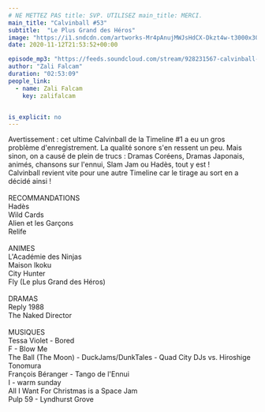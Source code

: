```yaml
---
# NE METTEZ PAS title: SVP. UTILISEZ main_title: MERCI.
main_title: "Calvinball #53"
subtitle:  "Le Plus Grand des Héros"
image: "https://i1.sndcdn.com/artworks-Mr4pAnujMWJsHdCX-Dkzt4w-t3000x3000.jpg"
date: 2020-11-12T21:53:52+00:00

episode_mp3: "https://feeds.soundcloud.com/stream/928231567-calvinball-radio-calvinball-53-le-plus-grand-des-heros.mp3"
author: "Zali Falcam"
duration: "02:53:09"
people_link: 
  - name: Zali Falcam
    key: zalifalcam


is_explicit: no
---
```


<PodcastHeader/>

<!-- ECRIRE LA DESCRIPTION DE L'EPISODE SOUS CETTE LIGNE -->
Avertissement : cet ultime Calvinball de la Timeline #1 a eu un gros problème d'enregistrement. La qualité sonore s'en ressent un peu. Mais sinon, on a causé de plein de trucs : Dramas Coréens, Dramas Japonais, animés, chansons sur l'ennui, Slam Jam ou Hadès, tout y est !<br>Calvinball revient vite pour une autre Timeline car le tirage au sort en a décidé ainsi !<br><br>RECOMMANDATIONS<br>Hadès<br>Wild Cards<br>Alien et les Garçons<br>Relife<br><br>ANIMES<br>L'Académie des Ninjas<br>Maison Ikoku<br>City Hunter<br>Fly (Le plus Grand des Héros)<br><br>DRAMAS<br>Reply 1988<br>The Naked Director<br><br>MUSIQUES<br>Tessa Violet - Bored<br>F - Blow Me<br>The Ball (The Moon) - DuckJams/DunkTales - Quad City DJs vs. Hiroshige Tonomura<br>François Béranger - Tango de l'Ennui<br>I - warm sunday<br>All I Want For Christmas is a Space Jam<br>Pulp 59 - Lyndhurst Grove

